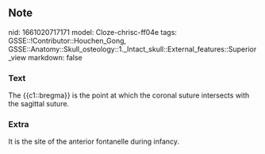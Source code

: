 ## Note
nid: 1661020717171
model: Cloze-chrisc-ff04e
tags: GSSE::!Contributor::Houchen_Gong, GSSE::Anatomy::Skull_osteology::1._Intact_skull::External_features::Superior_view
markdown: false

### Text
The {{c1::bregma}} is the point at which the coronal suture intersects with the sagittal suture.

### Extra
It is the site of the anterior fontanelle during infancy.
